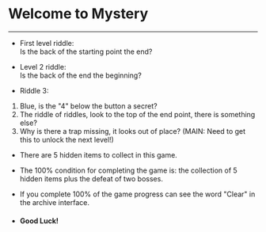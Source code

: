 # Welcome to Mystery
---
* First level riddle:<br>
Is the back of the starting point the end?

* Level 2 riddle:<br>
Is the back of the end the beginning?

* Riddle 3:<br>
1. Blue, is the "4" below the button a secret?
2. The riddle of riddles, look to the top of the end point, there is something else?
3. Why is there a trap missing, it looks out of place? (MAIN: Need to get this to unlock the next level!)

* There are 5 hidden items to collect in this game.

* The 100% condition for completing the game is: the collection of 5 hidden items plus the defeat of two bosses.

* If you complete 100% of the game progress can see the word "Clear" in the archive interface.

* #### Good Luck!